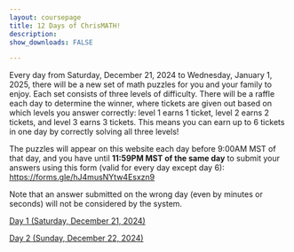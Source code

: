```yaml
---
layout: coursepage
title: 12 Days of ChrisMATH! 
description: 
show_downloads: FALSE

---
```


Every day from Saturday, December 21, 2024 to Wednesday, January 1, 2025, there will be a new set of math puzzles for you and your family to enjoy. Each set consists of three levels of difficulty. There will be a raffle each day to determine the winner, where tickets are given out based on which levels you answer correctly: level 1 earns 1 ticket, level 2 earns 2 tickets, and level 3 earns 3 tickets. This means you can earn up to 6 tickets in one day by correctly solving all three levels!

The puzzles will appear on this website each day before 9:00AM MST of that day, and you have until <b>11:59PM MST of the same day</b> to submit your answers using this form (valid for every day except day 6): <a href="https://forms.gle/hJ4musNYtw4Esxzn9">https://forms.gle/hJ4musNYtw4Esxzn9</a>

Note that an answer submitted on the wrong day (even by minutes or seconds) will not be considered by the system. 

<!--
Answers will appear on this page in the week of January 8, 2025. Until then, feel free to puzzle out any levels you missed (no submission necessary).
-->

<a href="https://renertmath.github.io/12Days24/Day01_Star_Battle.pdf">Day 1 (Saturday, December 21, 2024)</a> 

<!--
<details>
  <summary>Click here for answers</summary>
  
  * Level 1: 
  
  * Level 2: 
  
  * Level 3: 
  
</details>
-->

<a href="https://renertmath.github.io/12Days24/Day02_Rebus.pdf">Day 2 (Sunday, December 22, 2024)</a>

<!--
<details>
  <summary>Click here for answers</summary>
  
  * Level 1: 

  * Level 2: 

  * Level 3: 
  
</details>
-->

<!--
<a href="https://renertmath.github.io/12Days23/Day03_Rebus.pdf">Day 3 (Monday, December 23, 2024)</a> 
-->

<!--
<details>
  <summary>Click here for answers</summary>
  
  * Level 1: 

  * Level 2: 

  * Level 3: 
 
</details>
-->

<!--
<a href="https://renertmath.github.io/12Days23/Day04_Shape_algebra.pdf">Day 4 (Tuesday, December 24, 2024)</a> 
-->

<!--
<details>
  <summary>Click here for answers</summary>
  
  * Level 1: 97

  * Level 2: 35

  * Level 3: 
  
</details>
-->

<!--
<a href="https://RenertMath.github.io/12Days23/Day05_Chess.pdf">Day 5 (Wednesday, December 25, 2024)</a> 
-->

<!--
<details>
  <summary>Click here for answers</summary>
  
  * Level 1: 

  * Level 2: 

  * Level 3: 
      
</details>
-->

<!--
<a href="https://RenertMath.github.io/12Days23/Day06_Norinori.pdf">Day 6 (Thursday, December 26, 2024)</a> 
-->

<!--
<details>
  <summary>Click here for answers</summary>
  
  * Level 1: 

  * Level 2: 

  * Level 3: 
  
</details>
-->

<!--
<a href="https://renertmath.github.io/12Days23/Day07_Counting_triangles.pdf">Day 7 (Friday, December 27, 2024)</a> 
-->

<!--
<details>
  <summary>Click here for answers</summary>
  
  * Level 1: 

  * Level 2: 

  * Level 3: 
  
</details>
-->

<!--
<a href="https://renertmath.github.io/12Days23/Day08_Cryptogram.pdf">Day 8 (Saturday, December 28, 2024)</a> 
-->

<!--
<details>
  <summary>Click here for answers</summary>
  
  * Level 1: 

  * Level 2: 

  * Level 3: 
  
</details>
-->

<!--
<a href="https://renertmath.github.io/12Days23/Day09_Counting_paths.pdf">Day 9 (Sunday, December 29, 2024)</a> 
-->

<!--
<details>
  <summary>Click here for answers</summary>
  
  * Level 1: 

  * Level 2: 

  * Level 3: 
  
</details>
-->

<!--
<a href="https://RenertMath.github.io/12Days23/Day10_Instructions.pdf">Day 10 (Monday, December 30, 2024)</a> 
-->

<!--
<details>
  <summary>Click here for answers</summary>
  
  * Level 1: 

  * Level 2: 

  * Level 3: 
  
</details>
-->

<!--
<a href="https://RenertMath.github.io/12Days23/Day11_Shakashaka.pdf">Day 11 (Tuesday, December 31, 2024)</a> 
-->

<!--
<details>
  <summary>Click here for answers</summary>
  
  * Level 1: 

  * Level 2: 

  * Level 3: 
  
</details>
-->

<!--
<a href="https://renertmath.github.io/12Days23/Day12_Statistics.pdf">Day 12 (Wednesday, January 1, 2025)</a> 
-->

<!--
<details>
  <summary>Click here for answers</summary>
  
  * Level 1: 

  * Level 2: 

  * Level 3: 
  
</details>

Thank you for participating, winners have been drawn and contacted!
-->
